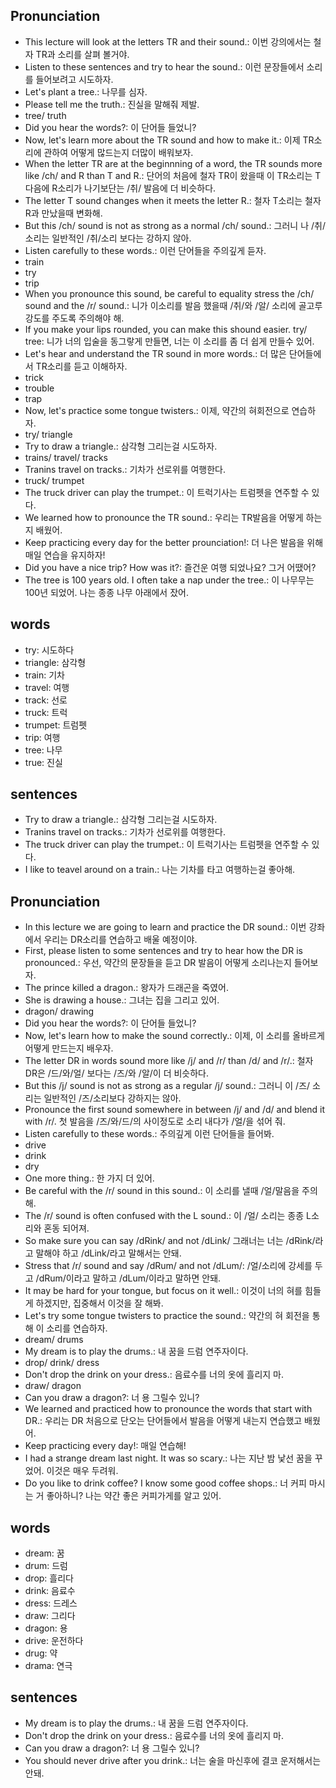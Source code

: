 ## Pronunciation
- This lecture will look at the letters TR and their sound.: 이번 강의에서는 철자 TR과 소리를 살펴 볼거야.
- Listen to these sentences and try to hear the sound.: 이런 문장들에서 소리를 들어보려고 시도하자.
- Let's plant a tree.: 나무를 심자.
- Please tell me the truth.: 진실을 말해줘 제발.
- tree/ truth
- Did you hear the words?: 이 단어들 들었니?
- Now, let's learn more about the TR sound and how to make it.: 이제 TR소리에 관하여 어떻게 많드는지 더많이 배워보자.
- When the letter TR are at the beginnning of a word, the TR sounds more like /ch/ and R than T and R.: 단어의 처음에 철자 TR이 왔을때 이 TR소리는 T 다음에 R소리가 나기보단는 /취/ 발음에 더 비슷하다.
- The letter T sound changes when it meets the letter R.: 철자 T소리는 철자 R과 만났을때 변화해.
- But this /ch/ sound is not as strong as a normal /ch/ sound.: 그러니 나 /취/ 소리는 일반적인 /취/소리 보다는 강하지 않아.
- Listen carefully to these words.: 이런 단어들을 주의깊게 듣자.
- train
- try
- trip
- When you pronounce this sound, be careful to equality stress the /ch/ sound and the /r/ sound.: 니가 이소리를 발음 했을때 /취/와 /알/ 소리에 골고루 강도를 주도록 주의해야 해.
- If you make your lips rounded, you can make this shound easier. try/ tree: 니가 너의 입술을 동그랗게 만들면, 너는 이 소리를 좀 더 쉽게 만들수 있어.
- Let's hear and understand the TR sound in more words.: 더 많은 단어들에서 TR소리를 듣고 이해하자.
- trick
- trouble
- trap
- Now, let's practice some tongue twisters.: 이제, 약간의 혀회전으로 연습하자. 
- try/ triangle
- Try to draw a triangle.: 삼각형 그리는걸 시도하자.
- trains/ travel/ tracks
- Tranins travel on tracks.: 기차가 선로위를 여행한다.
- truck/ trumpet
- The truck driver can play the trumpet.: 이 트럭기사는 트럼펫을 연주할 수 있다.
- We learned how to pronounce the TR sound.: 우리는 TR발음을 어떻게 하는지 배웠어.
- Keep practicing every day for the better prounciation!: 더 나은 발음을 위해 매일 연습을 유지하자!
- Did you have a nice trip? How was it?: 즐건운 여행 되었나요? 그거 어땠어?
- The tree is 100 years old. I often take a nap under the tree.: 이 나무무는 100년 되었어. 나는 종종 나무 아래에서 잤어.

## words
- try: 시도하다
- triangle: 삼각형
- train: 기차
- travel: 여행
- track: 선로
- truck: 트럭
- trumpet: 트럼펫
- trip: 여행
- tree: 나무
- true: 진실

## sentences
- Try to draw a triangle.: 삼각형 그리는걸 시도하자.
- Tranins travel on tracks.: 기차가 선로위를 여행한다.
- The truck driver can play the trumpet.: 이 트럭기사는 트럼펫을 연주할 수 있다.
- I like to teavel around on a train.: 나는 기차를 타고 여행하는걸 좋아해.

## Pronunciation
- In this lecture we are going to learn and practice the DR sound.: 이번 강좌에서 우리는 DR소리를 연습하고 배울 예정이야.
- First, please listen to some sentences and try to hear how the DR is pronounced.: 우선, 약간의 문장들을 듣고 DR 발음이 어떻게 소리나는지 들어보자.
- The prince killed a dragon.: 왕자가 드래곤을 죽였어.
- She is drawing a house.: 그녀는 집을 그리고 있어.
- dragon/ drawing
- Did you hear the words?: 이 단어들 들었니?
- Now, let's learn how to make the sound correctly.: 이제, 이 소리를 올바르게 어떻게 만드는지 배우자.
- The letter DR in words sound more like /j/ and /r/ than /d/ and /r/.: 철자 DR은 /드/와/얼/ 보다는 /즈/와 /알/이 더 비슷하다.
- But this /j/ sound is not as strong as a regular /j/ sound.: 그러니 이 /즈/ 소리는 일반적인 /즈/소리보다 강하지는 않아.
- Pronounce the first sound somewhere in between /j/ and /d/ and blend it with /r/. 첫 발음을 /즈/와/드/의 사이정도로 소리 내다가 /얼/을 섞어 줘.
- Listen carefully to these words.: 주의깊게 이런 단어들을 들어봐.
- drive
- drink
- dry
- One more thing.: 한 가지 더 있어.
- Be careful with the /r/ sound in this sound.: 이 소리를 낼때 /얼/말음을 주의해.
- The /r/ sound is often confused with the L sound.: 이 /얼/ 소리는 종종 L소리와 혼동 되어져.
- So make sure you can say /dRink/ and not /dLink/ 그래너는 너는 /dRink/라고 말해야 하고 /dLink/라고 말해서는 안돼.
- Stress that /r/ sound and say /dRum/ and not /dLum/: /얼/소리에 강세를 두고 /dRum/이라고 말하고 /dLum/이라고 말하면 안돼.
- It may be hard for your tongue, but focus on it well.: 이것이 너의 혀를 힘들게 하겠지만, 집중해서 이것을 잘 해봐.
- Let's try some tongue twisters to practice the sound.: 약간의 혀 회전을 통해 이 소리를 연습하자.
- dream/ drums
- My dream is to play the drums.: 내 꿈을 드럼 연주자이다.
- drop/ drink/ dress
- Don't drop the drink on your dress.: 음료수를 너의 옷에 흘리지 마.
- draw/ dragon
- Can you draw a dragon?: 너 용 그릴수 있니?
- We learned and practiced how to pronounce the words that start with DR.: 우리는 DR 처음으로 단오는 단어들에서 발음을 어떻게 내는지 연습했고 배웠어.
- Keep practicing every day!: 매일 연습해!
- I had a strange dream last night. It was so scary.: 나는 지난 밤 낯선 꿈을 꾸었어. 이것은 매우 두려워.
- Do you like to drink coffee? I know some good coffee shops.: 너 커피 마시는 거 좋아하니? 나는 약간 좋은 커피가게를 알고 있어.

## words
- dream: 꿈
- drum: 드럼
- drop: 흘리다
- drink: 음료수
- dress: 드레스
- draw: 그리다
- dragon: 용
- drive: 운전하다
- drug: 약
- drama: 연극

## sentences
- My dream is to play the drums.: 내 꿈을 드럼 연주자이다.
- Don't drop the drink on your dress.: 음료수를 너의 옷에 흘리지 마.
- Can you draw a dragon?: 너 용 그릴수 있니?
- You should never drive after you drink.: 너는 술을 마신후에 결코 운저해서는 안돼.

